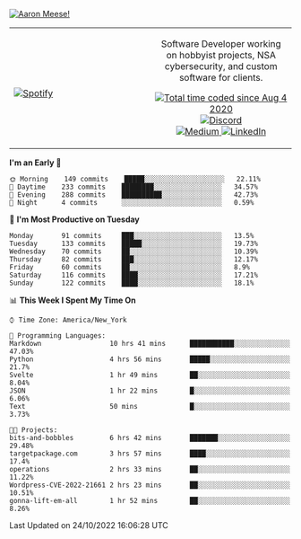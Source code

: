 [![Aaron Meese!](https://user-images.githubusercontent.com/17814535/88975338-a2aabf00-d27f-11ea-963f-8a19608716b4.png)](https://github.com/ajmeese7/readme-ascii "README ASCII")

<!-- Modified from project here: https://github.com/novatorem/novatorem -->
<table width="100%">
  <tr>
  <td width="50%">

&nbsp; <br> [![Spotify](https://ajmeese7.vercel.app/api/spotify)](https://open.spotify.com/user/ajmeese)

  </td>
  <td width="50%">
    <p align="center">
    Software Developer working on hobbyist projects, NSA cybersecurity, and custom software for clients.
    </p>
    <p align="center">
      <a href="https://wakatime.com/@f726891d-3b02-46cd-9b60-e8c59f9e2b14">
        <img src="https://wakatime.com/badge/user/f726891d-3b02-46cd-9b60-e8c59f9e2b14.svg" alt="Total time coded since Aug 4 2020" title="WakaTime" />
      </a>
      <a href="http://link.aaronmeese.com/discord">
        <img src="https://img.shields.io/badge/discord-ajmeese7%234835-369?style=flat-square&logo=discord&logoColor=white&color=purple" alt="Discord" title="Discord">
      </a>
      <br />
      <a href="https://link.aaronmeese.com/medium">
        <img src="https://img.shields.io/badge/medium-ajmeese7-1DB954?style=flat-square&logo=medium&logoColor=white" alt="Medium" title="Medium">
      </a>
      <a href="https://link.aaronmeese.com/linkedin">
        <img src="https://img.shields.io/badge/linkedIn-aaronmeese-1DB954?style=flat-square&logo=linkedin&logoColor=white&color=blue" alt="LinkedIn" title="LinkedIn">
      </a>
    </p>
  </td>

</table>

[//]: <> (The `&nbsp;` is to have Aphelion take up more space)

<!--START_SECTION:waka-->
**I'm an Early 🐤** 

```text
🌞 Morning    149 commits    █████░░░░░░░░░░░░░░░░░░░░   22.11% 
🌆 Daytime    233 commits    ████████░░░░░░░░░░░░░░░░░   34.57% 
🌃 Evening    288 commits    ██████████░░░░░░░░░░░░░░░   42.73% 
🌙 Night      4 commits      ░░░░░░░░░░░░░░░░░░░░░░░░░   0.59%

```
📅 **I'm Most Productive on Tuesday** 

```text
Monday       91 commits     ███░░░░░░░░░░░░░░░░░░░░░░   13.5% 
Tuesday      133 commits    █████░░░░░░░░░░░░░░░░░░░░   19.73% 
Wednesday    70 commits     ██░░░░░░░░░░░░░░░░░░░░░░░   10.39% 
Thursday     82 commits     ███░░░░░░░░░░░░░░░░░░░░░░   12.17% 
Friday       60 commits     ██░░░░░░░░░░░░░░░░░░░░░░░   8.9% 
Saturday     116 commits    ████░░░░░░░░░░░░░░░░░░░░░   17.21% 
Sunday       122 commits    ████░░░░░░░░░░░░░░░░░░░░░   18.1%

```


📊 **This Week I Spent My Time On** 

```text
⌚︎ Time Zone: America/New_York

💬 Programming Languages: 
Markdown                 10 hrs 41 mins      ███████████░░░░░░░░░░░░░░   47.03% 
Python                   4 hrs 56 mins       █████░░░░░░░░░░░░░░░░░░░░   21.7% 
Svelte                   1 hr 49 mins        ██░░░░░░░░░░░░░░░░░░░░░░░   8.04% 
JSON                     1 hr 22 mins        █░░░░░░░░░░░░░░░░░░░░░░░░   6.06% 
Text                     50 mins             █░░░░░░░░░░░░░░░░░░░░░░░░   3.73%

🐱‍💻 Projects: 
bits-and-bobbles         6 hrs 42 mins       ███████░░░░░░░░░░░░░░░░░░   29.48% 
targetpackage.com        3 hrs 57 mins       ████░░░░░░░░░░░░░░░░░░░░░   17.4% 
operations               2 hrs 33 mins       ██░░░░░░░░░░░░░░░░░░░░░░░   11.22% 
Wordpress-CVE-2022-21661 2 hrs 23 mins       ██░░░░░░░░░░░░░░░░░░░░░░░   10.51% 
gonna-lift-em-all        1 hr 52 mins        ██░░░░░░░░░░░░░░░░░░░░░░░   8.26%

```


 Last Updated on 24/10/2022 16:06:28 UTC
<!--END_SECTION:waka-->
